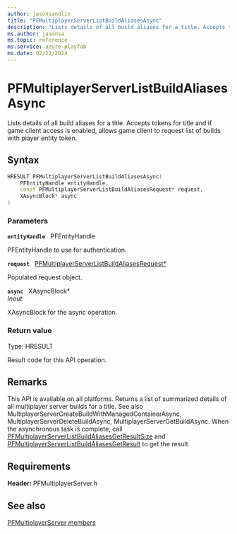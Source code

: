 ```yaml
---
author: jasonsandlin
title: "PFMultiplayerServerListBuildAliasesAsync"
description: "Lists details of all build aliases for a title. Accepts tokens for title and if game client access is enabled, allows game client to request list of builds with player entity token."
ms.author: jasonsa
ms.topic: reference
ms.service: azure-playfab
ms.date: 02/22/2024
---
```


# PFMultiplayerServerListBuildAliasesAsync  

Lists details of all build aliases for a title. Accepts tokens for title and if game client access is enabled, allows game client to request list of builds with player entity token.  

## Syntax  
  
```cpp
HRESULT PFMultiplayerServerListBuildAliasesAsync(  
    PFEntityHandle entityHandle,  
    const PFMultiplayerServerListBuildAliasesRequest* request,  
    XAsyncBlock* async  
)  
```  
  
### Parameters  
  
**`entityHandle`** &nbsp; PFEntityHandle  
  
PFEntityHandle to use for authentication.  
  
**`request`** &nbsp; [PFMultiplayerServerListBuildAliasesRequest*](../../pfmultiplayerservertypes/structs/pfmultiplayerserverlistbuildaliasesrequest.md)  
  
Populated request object.  
  
**`async`** &nbsp; XAsyncBlock*  
*_Inout_*  
  
XAsyncBlock for the async operation.  
  
  
### Return value
Type: HRESULT
  
Result code for this API operation.
  
## Remarks  
  
This API is available on all platforms. Returns a list of summarized details of all multiplayer server builds for a title. See also MultiplayerServerCreateBuildWithManagedContainerAsync, MultiplayerServerDeleteBuildAsync, MultiplayerServerGetBuildAsync. When the asynchronous task is complete, call [PFMultiplayerServerListBuildAliasesGetResultSize](pfmultiplayerserverlistbuildaliasesgetresultsize.md) and [PFMultiplayerServerListBuildAliasesGetResult](pfmultiplayerserverlistbuildaliasesgetresult.md) to get the result.
  
## Requirements  
  
**Header:** PFMultiplayerServer.h
  
## See also  
[PFMultiplayerServer members](../pfmultiplayerserver_members.md)  

  
  

